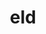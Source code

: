 ---
category: 3-letters
denotation: null
name: eld
reference_link: https://www.etymonline.com/word/eld
root_language: null
root_name: null
title: eld
type: free
word_sums:
- respelling: eld
  sum: 'Eld + '
---